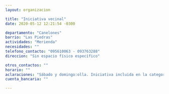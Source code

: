 ```yaml
---
layout: organizacion

title: "Iniciativa vecinal"
date: 2020-05-12 12:21:54 -0300

departamento: "Canelones"
barrio: "Las Piedras"
actividades: "Merienda"
necesidades: ""
telefono_contacto: "095610063 - 093763288"
direccion: "Sin espacio físico específico"

otros_contactos: ""
horario: ""
aclaraciones: "Sábado y domingo:olla. Iniciativa incluida en la categoría \"olla\" de esta página. También arman canastas"
cuenta_bancaria: ""

---
```

